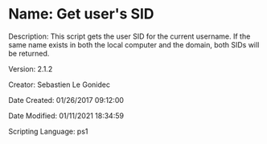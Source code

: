 ﻿# Name: Get user's SID

Description: This script gets the user SID for the current username. If the same name exists in both the local computer and the domain, both SIDs will be returned.

Version: 2.1.2

Creator: Sebastien Le Gonidec

Date Created: 01/26/2017 09:12:00

Date Modified: 01/11/2021 18:34:59

Scripting Language: ps1

